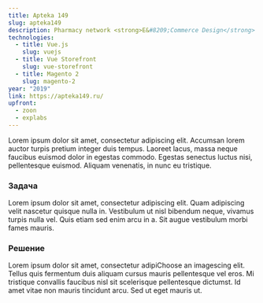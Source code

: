 ```yaml
---
title: Apteka 149
slug: apteka149
description: Pharmacy network <strong>E&#8209;Commerce Design</strong> and&nbsp;<strong>Development</strong>
technologies:
  - title: Vue.js
    slug: vuejs
  - title: Vue Storefront
    slug: vue-storefront
  - title: Magento 2
    slug: magento-2
year: "2019"
link: https://apteka149.ru/
upfront:
  - zoon
  - explabs
---
```

Lorem ipsum dolor sit amet, consectetur adipiscing elit. Accumsan lorem auctor turpis pretium integer duis tempus. Laoreet lacus, massa neque faucibus euismod dolor in egestas commodo. Egestas senectus luctus nisi, pellentesque euismod. Aliquam venenatis, in nunc eu tristique.

### Задача

Lorem ipsum dolor sit amet, consectetur adipiscing elit. Quam adipiscing velit nascetur quisque nulla in. Vestibulum ut nisl bibendum neque, vivamus turpis nulla vel. Quis etiam sed enim arcu in a. Sit augue vestibulum morbi fames mauris.

### Решение

Lorem ipsum dolor sit amet, consectetur adipiChoose an imagescing elit. Tellus quis fermentum duis aliquam cursus mauris pellentesque vel eros. Mi tristique convallis faucibus nisl sit scelerisque pellentesque dictumst. Id amet vitae non mauris tincidunt arcu. Sed ut eget mauris ut.

